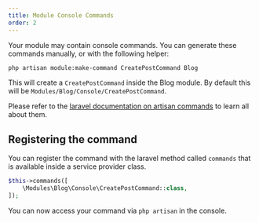 ```yaml
---
title: Module Console Commands
order: 2
---
```


Your module may contain console commands. You can generate these commands manually, or with the following helper:

```bash
php artisan module:make-command CreatePostCommand Blog
```

This will create a `CreatePostCommand` inside the Blog module. By default this will be `Modules/Blog/Console/CreatePostCommand`.

Please refer to the [laravel documentation on artisan commands](https://laravel.com/docs/5.5/artisan) to learn all about them.

## Registering the command

You can register the command with the laravel method called `commands` that is available inside a service provider class.

``` php
$this->commands([
    \Modules\Blog\Console\CreatePostCommand::class,
]);
```

You can now access your command via `php artisan` in the console.
